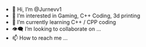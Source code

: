 - 👋 Hi, I’m @Jurnevv1
- 👀 I’m interested in Gaming, C++ Coding, 3d printing
- 🌱 I’m currently learning C++ / CPP coding
- 👁️‍🗨️ I’m looking to collaborate on ...
- 📫 How to reach me ...

<!---
Jurnevv1/Jurnevv1 is a ✨ special ✨ repository because its `README.md` (this file) appears on your GitHub profile.
You can click the Preview link to take a look at your changes.
--->
